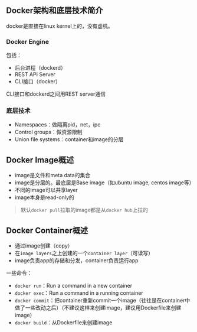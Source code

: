 ## Docker架构和底层技术简介

docker是直接在linux kernel上的，没有虚机。

### Docker Engine

包括：

- 后台进程（dockerd）
- REST API Server
- CLI接口（docker）

CLI接口和dockerd之间用REST server通信

### 底层技术

- Namespaces：做隔离pid，net，ipc
- Control groups：做资源限制
- Union file systems：container和image的分层

## Docker Image概述

- image是文件和meta data的集合
- image是分层的。最底层是Base image（如ubuntu image, centos image等）
- 不同的image可以共享layer
- image本身是read-only的

> 默认`docker pull`拉取的image都是从`docker hub`上拉的

## Docker Container概述

- 通过image创建（copy）
- 在`image layers`之上创建的一个`container layer`（可读写）
- image负责app的存储和分发，container负责运行app

一些命令：

- `docker run`：Run a command in a new container
- `docker exec`：Run a command in a running container
- `docker commit`：把container重新commit一个image（往往是在container中做了一些改动之后）（不建议这样来创建image，建议用Dockerfile来创建image）
- `docker build`：从Dockerfile来创建image
